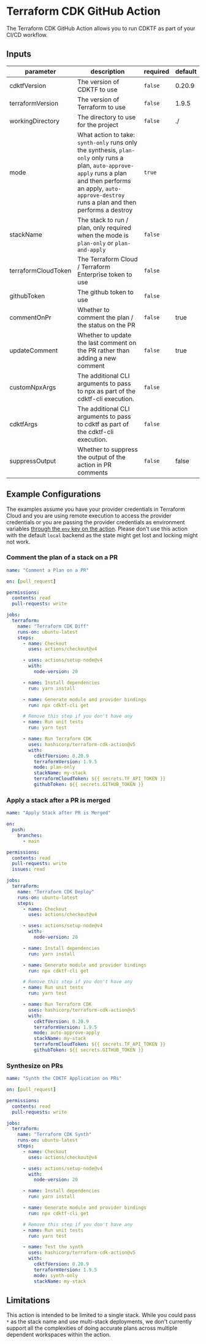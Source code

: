 # Terraform CDK GitHub Action

The Terraform CDK GitHub Action allows you to run CDKTF as part of your CI/CD workflow.

<!-- action-docs-inputs -->
## Inputs

| parameter | description | required | default |
| --- | --- | --- | --- |
| cdktfVersion | The version of CDKTF to use | `false` | 0.20.9 |
| terraformVersion | The version of Terraform to use | `false` | 1.9.5 |
| workingDirectory | The directory to use for the project | `false` | ./ |
| mode | What action to take: `synth-only` runs only the synthesis, `plan-only` only runs a plan, `auto-approve-apply` runs a plan and then performs an apply, `auto-approve-destroy` runs a plan and then performs a destroy | `true` |  |
| stackName | The stack to run / plan, only required when the mode is `plan-only` or `plan-and-apply` | `false` |  |
| terraformCloudToken | The Terraform Cloud / Terraform Enterprise token to use | `false` |  |
| githubToken | The github token to use | `false` |  |
| commentOnPr | Whether to comment the plan / the status on the PR | `false` | true |
| updateComment | Whether to update the last comment on the PR rather than adding a new comment | `false` | true |
| customNpxArgs | The additional CLI arguments to pass to npx as part of the cdktf-cli execution. | `false` |  |
| cdktfArgs | The additional CLI arguments to pass to cdktf as part of the cdktf-cli execution. | `false` |  |
| suppressOutput | Whether to suppress the output of the action in PR comments | `false` | false |
<!-- action-docs-inputs -->

## Example Configurations

The examples assume you have your provider credentials in Terraform Cloud and you are using remote execution to access the provider credentials or you are passing the provider credentials as environment variables [through the `env` key on the action](https://github.com/Azure/actions-workflow-samples/blob/master/assets/create-secrets-for-GitHub-workflows.md#consume-secrets-in-your-workflow). Please don't use this action with the default `local` backend as the state might get lost and locking might not work.

### Comment the plan of a stack on a PR

```yml
name: "Comment a Plan on a PR"

on: [pull_request]

permissions:
  contents: read
  pull-requests: write

jobs:
  terraform:
    name: "Terraform CDK Diff"
    runs-on: ubuntu-latest
    steps:
      - name: Checkout
        uses: actions/checkout@v4

      - uses: actions/setup-node@v4
        with:
          node-version: 20

      - name: Install dependencies
        run: yarn install

      - name: Generate module and provider bindings
        run: npx cdktf-cli get

      # Remove this step if you don't have any
      - name: Run unit tests
        run: yarn test

      - name: Run Terraform CDK
        uses: hashicorp/terraform-cdk-action@v5
        with:
          cdktfVersion: 0.20.9
          terraformVersion: 1.9.5
          mode: plan-only
          stackName: my-stack
          terraformCloudToken: ${{ secrets.TF_API_TOKEN }}
          githubToken: ${{ secrets.GITHUB_TOKEN }}
```

### Apply a stack after a PR is merged

```yml
name: "Apply Stack after PR is Merged"

on:
  push:
    branches:
      - main

permissions:
  contents: read
  pull-requests: write
  issues: read

jobs:
  terraform:
    name: "Terraform CDK Deploy"
    runs-on: ubuntu-latest
    steps:
      - name: Checkout
        uses: actions/checkout@v4

      - uses: actions/setup-node@v4
        with:
          node-version: 20

      - name: Install dependencies
        run: yarn install

      - name: Generate module and provider bindings
        run: npx cdktf-cli get

      # Remove this step if you don't have any
      - name: Run unit tests
        run: yarn test

      - name: Run Terraform CDK
        uses: hashicorp/terraform-cdk-action@v5
        with:
          cdktfVersion: 0.20.9
          terraformVersion: 1.9.5
          mode: auto-approve-apply
          stackName: my-stack
          terraformCloudToken: ${{ secrets.TF_API_TOKEN }}
          githubToken: ${{ secrets.GITHUB_TOKEN }}
```

### Synthesize on PRs

```yml
name: "Synth the CDKTF Application on PRs"

on: [pull_request]

permissions:
  contents: read
  pull-requests: write

jobs:
  terraform:
    name: "Terraform CDK Synth"
    runs-on: ubuntu-latest
    steps:
      - name: Checkout
        uses: actions/checkout@v4

      - uses: actions/setup-node@v4
        with:
          node-version: 20

      - name: Install dependencies
        run: yarn install

      - name: Generate module and provider bindings
        run: npx cdktf-cli get

      # Remove this step if you don't have any
      - name: Run unit tests
        run: yarn test

      - name: Test the synth
        uses: hashicorp/terraform-cdk-action@v5
        with:
          cdktfVersion: 0.20.9
          terraformVersion: 1.9.5
          mode: synth-only
          stackName: my-stack
```

## Limitations

This action is intended to be limited to a single stack. While you could pass `*` as the stack name and use multi-stack deployments, we don't currently support all the complexities of doing accurate plans across multiple dependent workspaces within the action.
